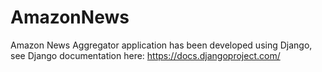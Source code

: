 # AmazonNews
Amazon News Aggregator application has been developed using Django, see Django documentation here: https://docs.djangoproject.com/

